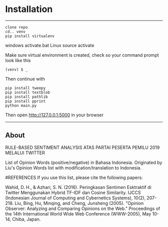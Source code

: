    # Installation
___
    clone repo
    cd.. venv
    pip install virtualenv
windows
    activate.bat
Linux
    source activate

Make sure virtual environment is created, check so your command prompt look like this

    (venv) $ _
Then continue with

    pip install tweepy
    pip install textblob    
    pip install pathlib
    pip install pprint
    python main.py
    
Then open http://127.0.0.1:5000 in your browser
___

## About

RULE-BASED SENTIMENT ANALYSIS ATAS PARTAI PESERTA PEMILU 2019 MELALUI TWITTER

List of Opinion Words (positive/negative) in Bahasa Indonesia. Originated by Liu's Opinion Words list with modification/translation to Indonesia.

#REFERENCES If you use this list, please cite the following papers:

Wahid, D. H., & Azhari, S. N. (2016). Peringkasan Sentimen Esktraktif di Twitter Menggunakan Hybrid TF-IDF dan Cosine Similarity. IJCCS (Indonesian Journal of Computing and Cybernetics Systems), 10(2), 207-218.
Liu, Bing, Hu, Minqing, and Cheng, Junsheng (2005). "Opinion Observer: Analyzing and Comparing Opinions on the Web." Proceedings of the 14th International World Wide Web Conference (WWW-2005), May 10-14, Chiba, Japan.

